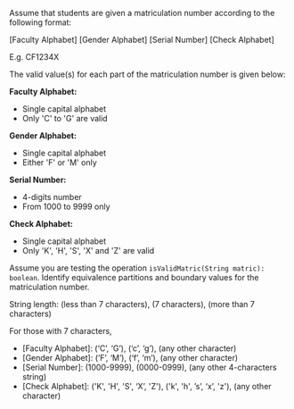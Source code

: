 <panel header="{{ icon_Q_A }} Matric numbers">

Assume that students are given a matriculation number according to the following format:

[Faculty Alphabet] [Gender Alphabet] [Serial Number] [Check Alphabet]

E.g. CF1234X

The valid value(s) for each part of the matriculation number is given below:

**Faculty Alphabet:**

* Single capital alphabet
* Only 'C' to 'G' are valid

**Gender Alphabet:**

* Single capital alphabet
* Either 'F' or 'M' only

**Serial Number:**

* 4-digits number
* From 1000 to 9999 only

**Check Alphabet:**

* Single capital alphabet
* Only 'K', 'H', 'S', 'X' and 'Z' are valid

Assume you are testing the operation `isValidMatric(String matric): boolean`. Identify equivalence partitions and boundary values for the matriculation number.

<panel type="seamless" header="{{ icon_A }} Answer" minimized>

String length: (less than 7 characters), (7 characters), (more than 7 characters)

For those with 7 characters,

* [Faculty Alphabet]: (‘C’, ‘G’), (‘c’, ‘g’), (any other character)
* [Gender Alphabet]: (‘F’, ‘M’), (‘f’, ‘m’), (any other character)
* [Serial Number]: (1000-9999), (0000-0999), (any other 4-characters string)
* [Check Alphabet]: ('K', 'H', 'S', ‘X’, 'Z'), ('k', 'h', ’s’, ‘x’, 'z'), (any other character)

</panel>
</panel>
